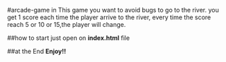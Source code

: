 #arcade-game
in This game you want to avoid bugs to go to the river.
you get 1 score each time the player arrive to the river, every time the score reach 5 or 10 or 15,the player will change.

##how to start
just open on **index.html** file

##at the End 
**Enjoy!!**
